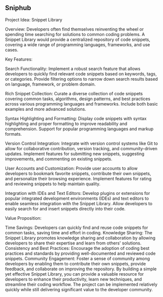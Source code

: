 ## Sniphub
Project Idea: Snippet Library

Overview:
Developers often find themselves reinventing the wheel or spending time searching for solutions to common coding problems. A Snippet Library would provide a centralized repository of code snippets, covering a wide range of programming languages, frameworks, and use cases.

Key Features:

Search Functionality: Implement a robust search feature that allows developers to quickly find relevant code snippets based on keywords, tags, or categories. Provide filtering options to narrow down search results based on language, framework, or problem domain.

Rich Snippet Collection: Curate a diverse collection of code snippets covering common tasks, algorithms, design patterns, and best practices across various programming languages and frameworks. Include both basic examples and more advanced solutions.

Syntax Highlighting and Formatting: Display code snippets with syntax highlighting and proper formatting to improve readability and comprehension. Support for popular programming languages and markup formats.

Version Control Integration: Integrate with version control systems like Git to allow for collaborative contribution, version tracking, and community-driven updates. Implement features for submitting new snippets, suggesting improvements, and commenting on existing snippets.

User Accounts and Customization: Provide user accounts to allow developers to bookmark favorite snippets, contribute their own snippets, and personalize their browsing experience. Implement features for rating and reviewing snippets to help maintain quality.

Integration with IDEs and Text Editors: Develop plugins or extensions for popular integrated development environments (IDEs) and text editors to enable seamless integration with the Snippet Library. Allow developers to easily search for and insert snippets directly into their code.

Value Proposition:

Time Savings: Developers can quickly find and reuse code snippets for common tasks, saving time and effort in coding.
Knowledge Sharing: The Snippet Library promotes knowledge sharing and collaboration by allowing developers to share their expertise and learn from others' solutions.
Consistency and Best Practices: Encourage the adoption of coding best practices and standards by providing well-documented and reviewed code snippets.
Community Engagement: Foster a sense of community among developers by enabling them to contribute their own snippets, provide feedback, and collaborate on improving the repository.
By building a simple yet effective Snippet Library, you can provide a valuable resource for developers to enhance their productivity, learn new techniques, and streamline their coding workflow. The project can be implemented relatively quickly while still delivering significant value to the developer community.
